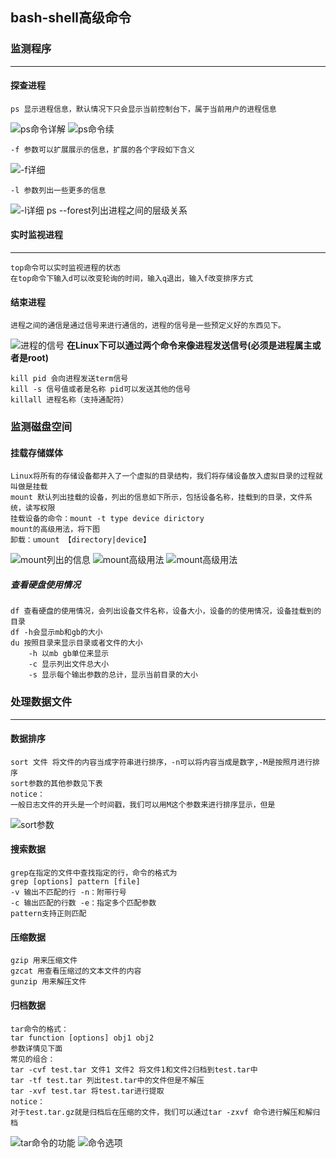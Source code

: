 ## bash-shell高级命令 ##
### 监测程序 ###
---
#### 探查进程 ####
```
ps 显示进程信息，默认情况下只会显示当前控制台下，属于当前用户的进程信息
```
![ps命令详解](http://60.205.205.242/imgs/QQ截图20180424101414.png)
![ps命令续](http://60.205.205.242/imgs/QQ截图20180424101718.png)
```
-f 参数可以扩展展示的信息，扩展的各个字段如下含义
```
![-f详细](http://60.205.205.242/imgs/QQ截图20180424102427.png)
```
-l 参数列出一些更多的信息
```
![-l详细](http://60.205.205.242/imgs/QQ截图20180424102826.png)
ps --forest列出进程之间的层级关系
#### 实时监视进程 ####
---
```
top命令可以实时监视进程的状态
在top命令下输入d可以改变轮询的时间，输入q退出，输入f改变排序方式
```
#### 结束进程 ####
```
进程之间的通信是通过信号来进行通信的，进程的信号是一些预定义好的东西见下。
```
![进程的信号](http://60.205.205.242/imgs/QQ截图20180424105905.png)
**在Linux下可以通过两个命令来像进程发送信号(必须是进程属主或者是root)**
```
kill pid 会向进程发送term信号
kill -s 信号值或者是名称 pid可以发送其他的信号
killall 进程名称（支持通配符）
```
### 监测磁盘空间 ###
#### 挂载存储媒体 ####
```
Linux将所有的存储设备都并入了一个虚拟的目录结构，我们将存储设备放入虚拟目录的过程就叫做是挂载
mount 默认列出挂载的设备，列出的信息如下所示，包括设备名称，挂载到的目录，文件系统，读写权限
挂载设备的命令：mount -t type device dirictory
mount的高级用法，将下图
卸载：umount 【directory|device】
```
![mount列出的信息](http://60.205.205.242/imgs/QQ截图20180424111227.png)
![mount高级用法](http://60.205.205.242/imgs/QQ截图20180424112115.png)
![mount高级用法](http://60.205.205.242/imgs/QQ截图20180424112147.png)
##### 查看硬盘使用情况 #####
```
df 查看硬盘的使用情况，会列出设备文件名称，设备大小，设备的的使用情况，设备挂载到的目录
df -h会显示mb和gb的大小
du 按照目录来显示目录或者文件的大小
	-h 以mb gb单位来显示
	-c 显示列出文件总大小
	-s 显示每个输出参数的总计，显示当前目录的大小
```
### 处理数据文件 ###
---
#### 数据排序 ####
```
sort 文件 将文件的内容当成字符串进行排序，-n可以将内容当成是数字,-M是按照月进行排序
sort参数的其他参数见下表
notice：
一般日志文件的开头是一个时间戳，我们可以用M这个参数来进行排序显示，但是
```
![sort参数](http://60.205.205.242/imgs/QQ截图20180424131300.png)
#### 搜索数据 ####
```
grep在指定的文件中查找指定的行，命令的格式为
grep [options] pattern [file]
-v 输出不匹配的行 -n：附带行号
-c 输出匹配的行数 -e：指定多个匹配参数
pattern支持正则匹配
```
#### 压缩数据 ####
```
gzip 用来压缩文件
gzcat 用查看压缩过的文本文件的内容
gunzip 用来解压文件
```
#### 归档数据 ####
```
tar命令的格式：
tar function [options] obj1 obj2
参数详情见下面
常见的组合：
tar -cvf test.tar 文件1 文件2 将文件1和文件2归档到test.tar中
tar -tf test.tar 列出test.tar中的文件但是不解压
tar -xvf test.tar 将test.tar进行提取
notice：
对于test.tar.gz就是归档后在压缩的文件，我们可以通过tar -zxvf 命令进行解压和解归档
```
![tar命令的功能](http://60.205.205.242/imgs/QQ截图20180424134148.png)
![命令选项](http://60.205.205.242/imgs/QQ截图20180424134356.png)

